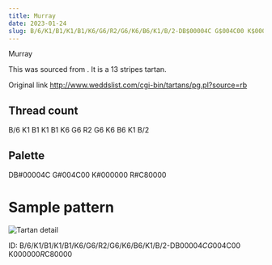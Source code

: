 ```yaml
---
title: Murray
date: 2023-01-24
slug: B/6/K1/B1/K1/B1/K6/G6/R2/G6/K6/B6/K1/B/2-DB$00004C G$004C00 K$000000 R$C80000
---
```

Murray

This was sourced from <no value>.  It is a 13 stripes tartan.

Original link http://www.weddslist.com/cgi-bin/tartans/pg.pl?source=rb

## Thread count
B/6 K1 B1 K1 B1 K6 G6 R2 G6 K6 B6 K1 B/2

## Palette
DB#00004C G#004C00 K#000000 R#C80000

# Sample pattern

![Tartan detail](tartan.png "B/6 K1 B1 K1 B1 K6 G6 R2 G6 K6 B6 K1 B/2 tartan")

ID: B/6/K1/B1/K1/B1/K6/G6/R2/G6/K6/B6/K1/B/2-DB$00004C G$004C00 K$000000 R$C80000